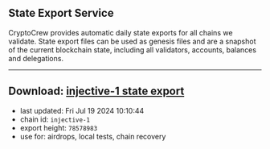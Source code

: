 ## State Export Service
CryptoCrew provides automatic daily state exports for all chains we validate. State export files can be used as genesis files and are a snapshot of the current blockchain state, including all validators, accounts, balances and delegations.

---
**Download: [injective-1 state export](https://dl-eu2.ccvalidators.com/SERVICE/injective/injective-1_export_78578983.json)**
---

- last updated: Fri Jul 19 2024 10:10:44
- chain id: `injective-1`
- export height: `78578983`
- use for: airdrops, local tests, chain recovery
